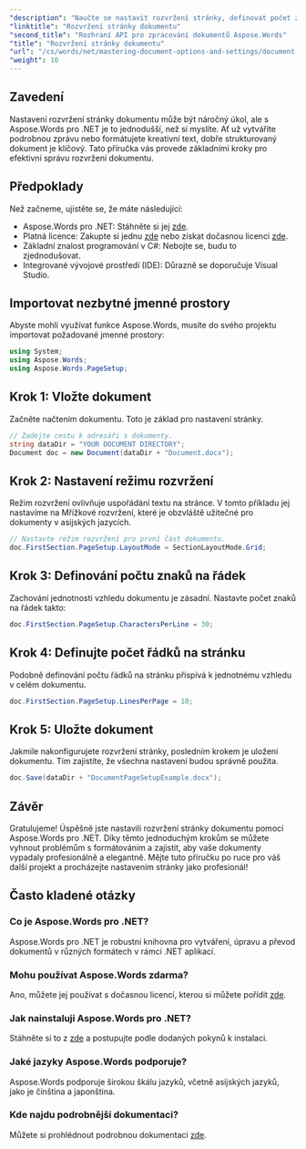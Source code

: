 ```yaml
---
"description": "Naučte se nastavit rozvržení stránky, definovat počet znaků na řádek a optimalizovat vzhled dokumentu pomocí jednoduchých a praktických kroků. Ideální pro vývojáře všech úrovní."
"linktitle": "Rozvržení stránky dokumentu"
"second_title": "Rozhraní API pro zpracování dokumentů Aspose.Words"
"title": "Rozvržení stránky dokumentu"
"url": "/cs/words/net/mastering-document-options-and-settings/document-page-layout/"
"weight": 10
---
```


## Zavedení

Nastavení rozvržení stránky dokumentu může být náročný úkol, ale s Aspose.Words pro .NET je to jednodušší, než si myslíte. Ať už vytváříte podrobnou zprávu nebo formátujete kreativní text, dobře strukturovaný dokument je klíčový. Tato příručka vás provede základními kroky pro efektivní správu rozvržení dokumentu.

## Předpoklady

Než začneme, ujistěte se, že máte následující:

- Aspose.Words pro .NET: Stáhněte si jej [zde](https://releases.aspose.com/words/net/).
- Platná licence: Zakupte si jednu [zde](https://purchase.aspose.com/buy) nebo získat dočasnou licenci [zde](https://purchase.aspose.com/temporary-license/).
- Základní znalost programování v C#: Nebojte se, budu to zjednodušovat.
- Integrované vývojové prostředí (IDE): Důrazně se doporučuje Visual Studio.

## Importovat nezbytné jmenné prostory

Abyste mohli využívat funkce Aspose.Words, musíte do svého projektu importovat požadované jmenné prostory:

```csharp
using System;
using Aspose.Words;
using Aspose.Words.PageSetup;
```

## Krok 1: Vložte dokument

Začněte načtením dokumentu. Toto je základ pro nastavení stránky.

```csharp
// Zadejte cestu k adresáři s dokumenty.
string dataDir = "YOUR DOCUMENT DIRECTORY";
Document doc = new Document(dataDir + "Document.docx");
```

## Krok 2: Nastavení režimu rozvržení

Režim rozvržení ovlivňuje uspořádání textu na stránce. V tomto příkladu jej nastavíme na Mřížkové rozvržení, které je obzvláště užitečné pro dokumenty v asijských jazycích.

```csharp
// Nastavte režim rozvržení pro první část dokumentu.
doc.FirstSection.PageSetup.LayoutMode = SectionLayoutMode.Grid;
```

## Krok 3: Definování počtu znaků na řádek

Zachování jednotnosti vzhledu dokumentu je zásadní. Nastavte počet znaků na řádek takto:

```csharp
doc.FirstSection.PageSetup.CharactersPerLine = 30;
```

## Krok 4: Definujte počet řádků na stránku

Podobně definování počtu řádků na stránku přispívá k jednotnému vzhledu v celém dokumentu.

```csharp
doc.FirstSection.PageSetup.LinesPerPage = 10;
```

## Krok 5: Uložte dokument

Jakmile nakonfigurujete rozvržení stránky, posledním krokem je uložení dokumentu. Tím zajistíte, že všechna nastavení budou správně použita.

```csharp
doc.Save(dataDir + "DocumentPageSetupExample.docx");
```

## Závěr

Gratulujeme! Úspěšně jste nastavili rozvržení stránky dokumentu pomocí Aspose.Words pro .NET. Díky těmto jednoduchým krokům se můžete vyhnout problémům s formátováním a zajistit, aby vaše dokumenty vypadaly profesionálně a elegantně. Mějte tuto příručku po ruce pro váš další projekt a procházejte nastavením stránky jako profesionál!

## Často kladené otázky

### Co je Aspose.Words pro .NET?
Aspose.Words pro .NET je robustní knihovna pro vytváření, úpravu a převod dokumentů v různých formátech v rámci .NET aplikací.

### Mohu používat Aspose.Words zdarma?
Ano, můžete jej používat s dočasnou licencí, kterou si můžete pořídit [zde](https://purchase.aspose.com/temporary-license/).

### Jak nainstaluji Aspose.Words pro .NET?
Stáhněte si to z [zde](https://releases.aspose.com/words/net/) a postupujte podle dodaných pokynů k instalaci.

### Jaké jazyky Aspose.Words podporuje?
Aspose.Words podporuje širokou škálu jazyků, včetně asijských jazyků, jako je čínština a japonština.

### Kde najdu podrobnější dokumentaci?
Můžete si prohlédnout podrobnou dokumentaci [zde](https://reference.aspose.com/words/net/).